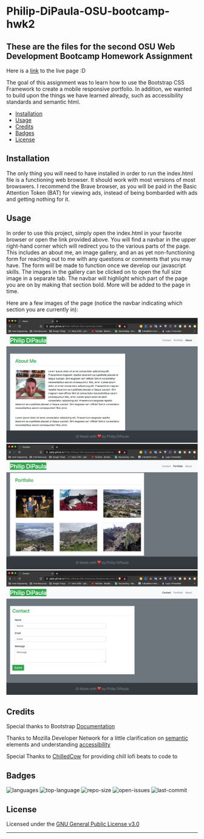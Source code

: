 # Philip-DiPaula-OSU-bootcamp-hwk2

## These are the files for the second OSU Web Development Bootcamp Homework Assignment

Here is a [link](https://pjdip.github.io/Philip-DiPaula-OSU-bootcamp-hwk2/) to the live page :D

The goal of this assignment was to learn how to use the Bootstrap CSS Framework to create a mobile responsive portfolio. In addition, we wanted to build upon the things we have learned already, such as accessibility standards and semantic html.

* [Installation](#installation)
* [Usage](#usage)
* [Credits](#credits)
* [Badges](#badges)
* [License](#license)


## Installation

The only thing you will need to have installed in order to run the index.html file is a functioning web browser. It should work with most versions of most browswers. I recommend the Brave browser, as you will be paid in the Basic Attention Token (BAT) for viewing ads, instead of being bombarded with ads and getting nothing for it.

## Usage 

In order to use this project, simply open the index.html in your favorite browser or open the link provided above. You will find a navbar in the upper right-hand corner which will redirect you to the various parts of the page. This includes an about me, an image gallery, and an as yet non-functioning form for reaching out to me with any questions or comments that you may have. The form will be made to function once we develop our javascript skills. The images in the gallery can be clicked on to open the full size image in a separate tab. The navbar will highlight which part of the page you are on by making that section bold. More will be added to the page in time.

Here are a few images of the page (notice the navbar indicating which section you are currently in):

![about me](./assets/images/about-screenshot.png)
![portfolio](./assets/images/portfolio-screenshot.png)
![contact](./assets/images/contact-screenshot.png)

## Credits

Special thanks to Bootstrap [Documentation](https://getbootstrap.com/docs/4.5/getting-started/introduction/) 

Thanks to Mozilla Developer Network for a little clarification on [semantic](https://developer.mozilla.org/en-US/docs/Glossary/Semantics) elements and understanding [accessibility](https://developer.mozilla.org/en-US/docs/Learn/Tools_and_testing/Cross_browser_testing/Accessibility)

Special Thanks to [ChilledCow](https://www.youtube.com/channel/UCSJ4gkVC6NrvII8umztf0Ow) for providing chill lofi beats to code to

## Badges

![languages](https://img.shields.io/github/languages/count/pjdip/Philip-DiPaula-OSU-bootcamp-hwk2)
![top-language](https://img.shields.io/github/languages/top/pjdip/Philip-DiPaula-OSU-bootcamp-hwk2)
![repo-size](https://img.shields.io/github/repo-size/pjdip/Philip-DiPaula-OSU-bootcamp-hwk2)
![open-issues](https://img.shields.io/github/issues-raw/pjdip/Philip-DiPaula-OSU-bootcamp-hwk2)
![last-commit](https://img.shields.io/github/last-commit/pjdip/Philip-DiPaula-OSU-bootcamp-hwk2)

## License

Licensed under the [GNU General Public License v3.0](https://choosealicense.com/licenses/gpl-3.0/)

---
